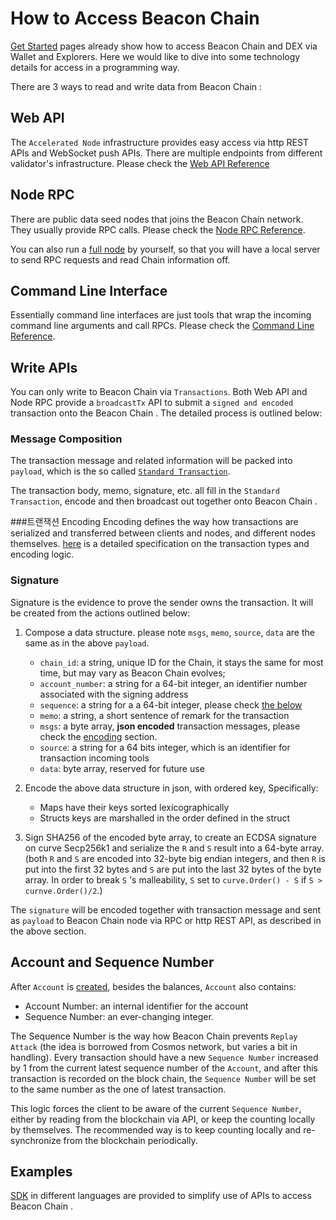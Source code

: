 # How to Access Beacon Chain 

[Get Started](get-started.md) pages already show how to access Beacon Chain and DEX via
Wallet and Explorers. Here we would like to dive into some technology details for access
in a programming way.

There are 3 ways to read and write data from Beacon Chain :

## Web API
The `Accelerated Node` infrastructure provides easy access via http REST APIs and WebSocket
push APIs. There are multiple endpoints from different validator's infrastructure. Please
check the [Web API Reference](api-reference/dex-api/paths.md)

## Node RPC
There are public data seed nodes that joins the Beacon Chain  network. They usually
provide RPC calls. Please check the [Node RPC Reference](api-reference/node-rpc.md).

You can also run a [full node](fullnode.md) by yourself, so that you will have a local server
to send RPC requests and read Chain information off.

## Command Line Interface
Essentially command line interfaces are just tools that wrap the incoming command line arguments and call RPCs. Please check the [Command Line Reference](api-reference/cli.md).


## Write APIs
You can only write to Beacon Chain  via `Transactions`. Both Web API and Node RPC provide
a `broadcastTx` API to submit a `signed and encoded` transaction onto the Beacon Chain . The detailed process is outlined below:

### Message Composition
The transaction message and related information will be packed into `payload`, which is the so called [`Standard Transaction`](encoding.md#standard-transaction-to-use-and-encode-for-binance_chain).

The transaction body, memo, signature, etc. all fill in the `Standard Transaction`, encode and then broadcast out together onto Beacon Chain .

###트랜잭션 Encoding
Encoding defines the way how transactions are serialized and transferred between clients and nodes,
and different nodes themselves. [here](encoding.md) is a detailed specification on the transaction
types and encoding logic.

### Signature
Signature is the evidence to prove the sender owns the transaction. It will be created from the actions outlined below:

1. Compose a data structure. please note `msgs`, `memo`, `source`, `data` are the same as in the above `payload`.

    - `chain_id`: a string, unique ID for the Chain, it stays the same for most time, but may vary as Beacon Chain  evolves;
    - `account_number`: a string for a 64-bit integer, an identifier number associated with the signing address
    - `sequence`: a string for a a 64-bit integer, please check [the below](#account_and_sequence_number)
    - `memo`: a string, a short sentence of remark for the transaction
    - `msgs`: a byte array, **json encoded** transaction messages, please check the [encoding](encoding.md) section.
    - `source`: a string for a 64 bits integer, which is an identifier for transaction incoming tools
    - `data`: byte array, reserved for future use


2. Encode the above data structure in json, with ordered key, Specifically:

    - Maps have their keys sorted lexicographically
    - Structs keys are marshalled in the order defined in the struct


3. Sign SHA256 of the encoded byte array, to create an ECDSA signature on curve Secp256k1 and serialize the `R` and `S` result into a 64-byte array. (both `R` and `S` are encoded into 32-byte big endian integers, and then `R` is put into the first 32 bytes and `S` are put into the last 32 bytes of the byte array. In order to break `S` 's malleability, `S` set to `curve.Order() - S` if `S > curnve.Order()/2`.)

The `signature` will be encoded together with transaction message and sent as `payload` to Beacon Chain  node via RPC or http REST API, as described in the above section.

## Account and Sequence Number

After `Account` is [created](transfer.md#account_and_balance), besides the balances, `Account` also contains:

- Account Number: an internal identifier for the account
- Sequence Number: an ever-changing integer.

The Sequence Number is the way how Beacon Chain  prevents `Replay Attack` (the idea is borrowed from Cosmos
network, but varies a bit in handling). Every transaction should have a new `Sequence Number` increased by
1 from the current latest sequence number of the `Account`, and after this transaction is recorded on the
block chain, the `Sequence Number` will be set to the same number as the one of latest transaction.

This logic forces the client to be aware of the current `Sequence Number`, either by reading from the
blockchain via API, or keep the counting locally by themselves. The recommended way is to keep
counting locally and re-synchronize from the blockchain periodically.

## Examples

[SDK](api-reference/sdk.md) in different languages are provided to simplify use of APIs to access Beacon Chain .
